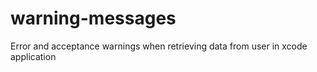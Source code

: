 # warning-messages
Error and acceptance warnings when retrieving data from user in xcode application
